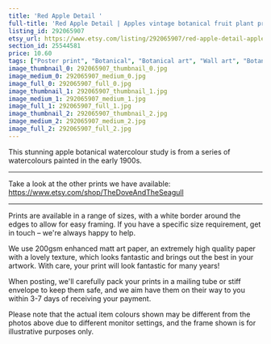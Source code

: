 ```yaml
---
title: 'Red Apple Detail '
full-title: 'Red Apple Detail | Apples vintage botanical fruit plant print | Wall art home decor'
listing_id: 292065907
etsy_url: https://www.etsy.com/listing/292065907/red-apple-detail-apples-vintage?utm_source=site&utm_medium=api&utm_campaign=api
section_id: 25544581
price: 10.60
tags: ["Poster print", "Botanical", "Botanical art", "Wall art", "Botanical poster", "Photograph", "Vintage", "Plant", "Watercolour", "Apple", "Fruit", "High quality print", "USDA Pomological"]
image_thumbnail_0: 292065907_thumbnail_0.jpg
image_medium_0: 292065907_medium_0.jpg
image_full_0: 292065907_full_0.jpg
image_thumbnail_1: 292065907_thumbnail_1.jpg
image_medium_1: 292065907_medium_1.jpg
image_full_1: 292065907_full_1.jpg
image_thumbnail_2: 292065907_thumbnail_2.jpg
image_medium_2: 292065907_medium_2.jpg
image_full_2: 292065907_full_2.jpg
---
```

This stunning apple botanical watercolour study is from a series of watercolours painted in the early 1900s.

---

Take a look at the other prints we have available:
https://www.etsy.com/shop/TheDoveAndTheSeagull

---

Prints are available in a range of sizes, with a white border around the edges to allow for easy framing. If you have a specific size requirement, get in touch – we&#39;re always happy to help.

We use 200gsm enhanced matt art paper, an extremely high quality paper with a lovely texture, which looks fantastic and brings out the best in your artwork. With care, your print will look fantastic for many years!

When posting, we&#39;ll carefully pack your prints in a mailing tube or stiff envelope to keep them safe, and we aim have them on their way to you within 3-7 days of receiving your payment.

Please note that the actual item colours shown may be different from the photos above due to different monitor settings, and the frame shown is for illustrative purposes only.
